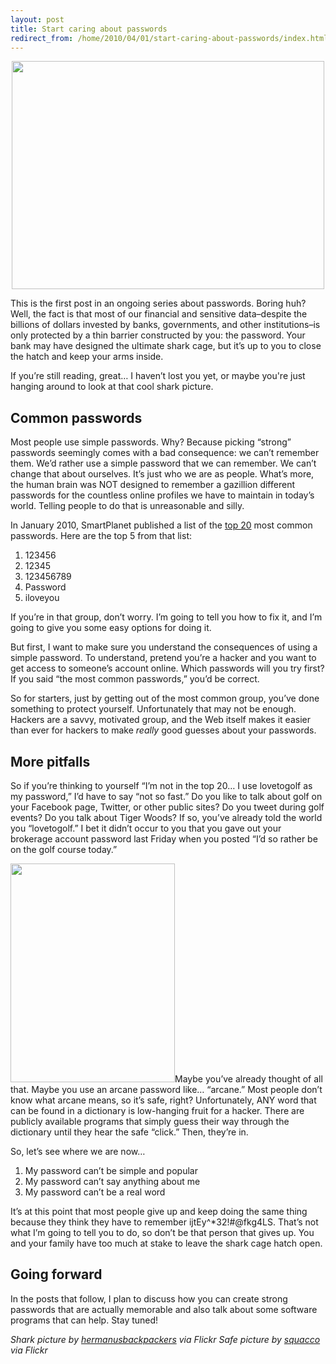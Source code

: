 ```yaml
---
layout: post
title: Start caring about passwords
redirect_from: /home/2010/04/01/start-caring-about-passwords/index.html
---
```

<p style="text-align: center;"><a href="/img/3343254977"><img class="aligncenter" src="/img/greatwhite.jpg" alt="" width="500" height="365" /></a></p>
<p>This is the first post in an ongoing series about passwords.  Boring huh?  Well, the fact is that most of our financial and sensitive data–despite the billions of dollars invested by banks, governments, and other institutions–is only protected by a thin barrier constructed by you: the password.  Your bank may have designed the ultimate shark cage, but it’s up to you to close the hatch and keep your arms inside.</p>
<p>If you’re still reading, great… I haven’t lost you yet, or maybe you're just hanging around to look at that cool shark picture.</p>
<h2>Common passwords</h2>
<p>Most people use simple passwords.  Why?  Because picking “strong” passwords seemingly comes with a bad consequence: we can’t remember them.  We’d rather use a simple password that we can remember.  We can’t change that about ourselves.  It’s just who we are as people.  What’s more, the human brain was NOT designed to remember a gazillion different passwords for the countless online profiles we have to maintain in today’s world.  Telling people to do that is unreasonable and silly.</p>
<p>In January 2010, SmartPlanet published a list of the <a href="http://www.smartplanet.com/business/blog/business-brains/weakest-passwords-of-all-revealed-in-recent-hacking-incident/4519/">top 20</a> most common passwords.  Here are the top 5 from that list:</p>
<ol>
<li>123456</li>
<li>12345</li>
<li>123456789</li>
<li>Password</li>
<li>iloveyou</li>
</ol>
<p>If you’re in that group, don’t worry.  I’m going to tell you how to fix it, and I’m going to give you some easy options for doing it.</p>
<p>But first, I want to make sure you understand the consequences of using a simple password.  To understand, pretend you’re a hacker and you want to get access to someone’s account online.  Which passwords will you try first?  If you said “the most common passwords,” you’d be correct.</p>
<p>So for starters, just by getting out of the most common group, you’ve done something to protect yourself.  Unfortunately that may not be enough.  Hackers are a savvy, motivated group, and the Web itself makes it easier than ever for hackers to make <em>really</em> good guesses about your passwords.</p>
<h2>More pitfalls</h2>
<p>So if you’re thinking to yourself “I’m not in the top 20… I use lovetogolf as my password,” I’d have to say “not so fast.”  Do you like to talk about golf on your Facebook page, Twitter, or other public sites?  Do you tweet during golf events?  Do you talk about Tiger Woods?  If so, you’ve already told the world you “lovetogolf.”  I bet it didn’t occur to you that you gave out your brokerage account password last Friday when you posted “I’d so rather be on the golf course today.”</p>
<p><a href="/img/478967864/"><img class="alignright" src="/img/safe.jpg" alt="" width="263" height="350" /></a>Maybe you’ve already thought of all that.  Maybe you use an arcane password like… “arcane.”  Most people don’t know what arcane means, so it’s safe, right?  Unfortunately, ANY word that can be found in a dictionary is low-hanging fruit for a hacker.  There are publicly available programs that simply guess their way through the dictionary until they hear the safe “click.”  Then, they’re in.</p>
<p>So, let’s see where we are now…</p>
<ol>
<li>My password can’t be simple and popular</li>
<li>My password can’t say anything about me</li>
<li>My password can’t be a real word</li>
</ol>
<p>It’s at this point that most people give up and keep doing the same thing because they think they have to remember ijtEy^*32!#@fkg4LS.  That’s not what I’m going to tell you to do, so don’t be that person that gives up.  You and your family have too much at stake to leave the shark cage hatch open.</p>
<h2>Going forward</h2>
<p>In the posts that follow, I plan to discuss how you can create strong passwords that are actually memorable and also talk about some software programs that can help.  Stay tuned!</p>
<p><em>Shark picture by <a href="http://www.flickr.com/photos/36084059@N08/3343254977">hermanusbackpackers</a> via Flickr
Safe picture by <a href="http://www.flickr.com/photos/squeakywheel/478967864/">squacco</a> via Flickr</em></p>
